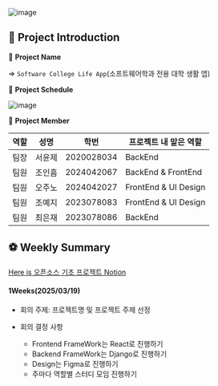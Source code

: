 ![image](https://github.com/user-attachments/assets/f64aa97a-d808-4972-af8f-8b1ec3837b98)

## 🏀 Project Introduction

📌 **Project Name**

=> `Software College Life App`(소프트웨어학과 전용 대학 생활 앱)

📌 **Project Schedule**

![image](https://github.com/user-attachments/assets/fb42ae7e-ca21-43da-a81a-80488ff95a0a)

📌 **Project Member**

|  역할  |  성명  |   학번  |  프로젝트 내 맡은 역할  |
|--------|--------|---------|------------------------|
|  팀장  |  서윤제 | 2020028034 |   BackEnd           |
|  팀원  |  조인흠 | 2024042067 |   BackEnd & FrontEnd     |
|  팀원  |  오주노 | 2024042027 |   FrontEnd & UI Design   |
|  팀원  |  조예지 | 2023078083 |   FrontEnd & UI Design   |
|  팀원  |  최은재 | 2023078086 |   BackEnd           |


## ⚽ Weekly Summary

[Here is 오픈소스 기초 프로젝트 Notion](https://www.notion.so/1b4ee048c98f80bdbabee8e7aa3b08e4)

#### 1Weeks(2025/03/19)

- 회의 주제: 프로젝트명 및 프로젝트 주제 선정

- 회의 결정 사항
  - Frontend FrameWork는 React로 진행하기
  - Backend FrameWork는 Django로 진행하기
  - Design는 Figma로 진행하기
  - 주마다 역할별 스터디 모임 진행하기
 
  
